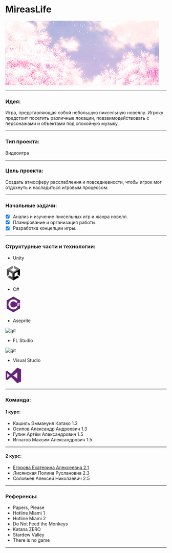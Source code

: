 # MireasLife
![](https://github.com/4SomeReason/MireasLife/blob/main/sakura.gif)
___
### Идея: 
Игра, представляющая собой небольшую пиксельную новеллу. Игроку предстоит посетить различные локации, повзаимодействовать с персонажами и объектами под спокойную музыку.
___
### Тип проекта: 
Видеоигра
___
### Цель проекта: 
Создать атмосферу расслабления и повседневности, чтобы игрок мог отдохнуть и насладиться игровым процессом.
___
### Начальные задачи:
* [x] Анализ и изучение пиксельных игр и жанра новелл.
* [x] Планирование и организация работы.
* [x] Разработка концепции игры.
___
### Структурные части и технологии:
* Unity
<img src="https://github.com/devicons/devicon/blob/master/icons/unity/unity-original.svg" title="git" alt="git" width="50" height="50"/>

* C#
<img src="https://github.com/devicons/devicon/blob/master/icons/csharp/csharp-plain.svg" title="git" alt="git" width="50" height="50"/>

* Aseprite
<img src="https://upload.wikimedia.org/wikipedia/commons/2/24/Logo_Aseprite.png" title="git" alt="git" width="50" height="50"/>

* FL Studio
<img src="https://upload.wikimedia.org/wikipedia/ru/4/4c/FL_Studio_logo.png" title="git" alt="git" width="35" height="50"/>

* Visual Studio
<img src="https://github.com/devicons/devicon/blob/master/icons/visualstudio/visualstudio-plain.svg" title="git" alt="git" width="50" height="50"/>

___
### Команда: 
#### 1 курс:
* Кашиль Эммануил Катако 1.3
* Осипов Александр Андреевич 1.3
* Гулин Артём Александрович 1.5
* Игнатов Максим Александрович 1.5
___
#### 2 курс:
* [Егорова Екатерина Алексеевна 2.1](https://t.me/timeissweet)
* Лисянская Полина Руслановна 2.3
* Соловьёв Алексей Николаевич 2.5

___
### Референсы: 
* Papers, Please
* Hotline Miami 1
* Hotline Miami 2
* Do Not Feed the Monkeys
* Katana ZERO
* Stardew Valley
* There is no game
___
